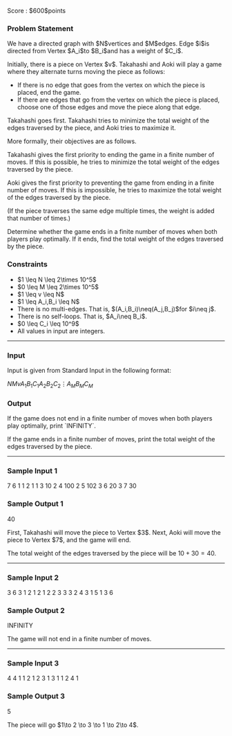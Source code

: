 
<div>

<span>

<span>

<p>
Score : $600$points
</p>

<div>

<section>

### **Problem Statement**

<p>
We have a directed graph with $N$vertices and $M$edges. Edge $i$is directed from Vertex $A_i$to $B_i$and has a weight of $C_i$.
</p>

<p>
Initially, there is a piece on Vertex $v$. Takahashi and Aoki will play a game where they alternate turns moving the piece as follows:
</p>

<ul>

<li>
If there is no edge that goes from the vertex on which the piece is placed, end the game.
</li>

<li>
If there are edges that go from the vertex on which the piece is placed, choose one of those edges and move the piece along that edge.
</li>

</ul>

<p>
Takahashi goes first. Takahashi tries to minimize the total weight of the edges traversed by the piece, and Aoki tries to maximize it.

More formally, their objectives are as follows.

Takahashi gives the first priority to ending the game in a finite number of moves. If this is possible, he tries to minimize the total weight of the edges traversed by the piece.

Aoki gives the first priority to preventing the game from ending in a finite number of moves. If this is impossible, he tries to maximize the total weight of the edges traversed by the piece.

(If the piece traverses the same edge multiple times, the weight is added that number of times.)
</p>

<p>
Determine whether the game ends in a finite number of moves when both players play optimally. If it ends, find the total weight of the edges traversed by the piece.  
</p>

</section>

</div>

<div>

<section>

### **Constraints**

<ul>

<li>
$1 \leq N \leq 2\times 10^5$
</li>

<li>
$0 \leq M \leq 2\times 10^5$
</li>

<li>
$1 \leq v \leq N$
</li>

<li>
$1 \leq A_i,B_i \leq N$
</li>

<li>
There is no multi-edges. That is, $(A_i,B_i)\neq(A_j,B_j)$for $i\neq j$.
</li>

<li>
There is no self-loops. That is, $A_i\neq B_i$.
</li>

<li>
$0 \leq C_i \leq 10^9$
</li>

<li>
All values in input are integers.
</li>

</ul>

</section>

</div>

---

<div>

<div>

<section>

### **Input**

<p>
Input is given from Standard Input in the following format:
</p>

<div>

$N$$M$$v$$A_1$$B_1$$C_1$$A_2$$B_2$$C_2$$\vdots$$A_M$$B_M$$C_M$
</div>

</section>

</div>

<div>

<section>

### **Output**

<p>
If the game does not end in a finite number of moves when both players play optimally, print `INFINITY`.

If the game ends in a finite number of moves, print the total weight of the edges traversed by the piece.  
</p>

</section>

</div>

</div>

---

<div>

<section>

### **Sample Input 1**

<div>

7 6 1
1 2 1
1 3 10
2 4 100
2 5 102
3 6 20
3 7 30

</div>

</section>

</div>

<div>

<section>

### **Sample Output 1**

<div>

40

</div>

<p>
First, Takahashi will move the piece to Vertex $3$. Next, Aoki will move the piece to Vertex $7$, and the game will end.

The total weight of the edges traversed by the piece will be $10+30=40$.
</p>

</section>

</div>

---

<div>

<section>

### **Sample Input 2**

<div>

3 6 3
1 2 1
2 1 2
2 3 3
3 2 4
3 1 5
1 3 6

</div>

</section>

</div>

<div>

<section>

### **Sample Output 2**

<div>

INFINITY

</div>

<p>
The game will not end in a finite number of moves.
</p>

</section>

</div>

---

<div>

<section>

### **Sample Input 3**

<div>

4 4 1
1 2 1
2 3 1
3 1 1
2 4 1

</div>

</section>

</div>

<div>

<section>

### **Sample Output 3**

<div>

5

</div>

<p>
The piece will go $1\to 2 \to 3 \to 1 \to 2\to 4$.
</p>

</section>

</div>

</span>

</span>

</div>
